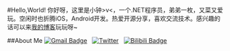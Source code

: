 #Hello,World!
你好呀，这里是小钟>v<，一个.NET程序员，弟弟一枚，又菜又爱玩。空闲时也折腾iOS，Android开发。热爱开源分享，喜欢交流技术。感兴趣的话可以来[我的博客](https://www.yangguangdream.com/ "我的博客")玩玩呀~

##About Me
[![Gmail Badge](https://img.shields.io/badge/-gmail-c14438?style=for-the-badge&logo=Gmail&logoColor=ffffff)](mailto:sunnydreamhk@gmail.com)&nbsp;&nbsp;&nbsp;[![Twitter](https://img.shields.io/badge/twitter-1DA1F2.svg?style=for-the-badge&logo=twitter&logoColor=ffffff)](https://twitter.com/miaoxiaozhong)&nbsp;&nbsp;&nbsp;[![Bilibili Badge](https://img.shields.io/badge/-bilibili-00b5e5?style=for-the-badge&logo=bilibili&logoColor=ffffff)](https://space.bilibili.com/75530224)
